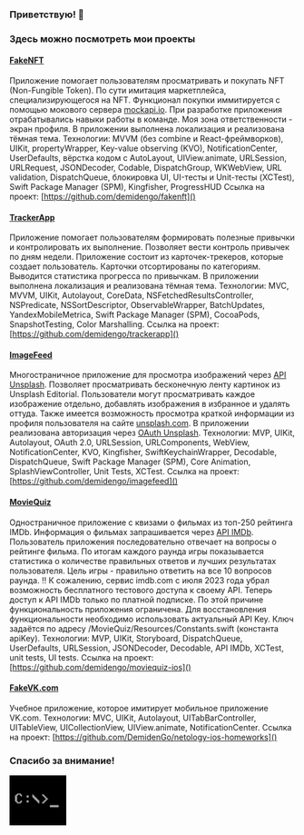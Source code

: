 ### Приветствую! 👋 
### Здесь можно посмотреть мои проекты

#### [FakeNFT](https://github.com/demidengo/fakenft)

Приложение помогает пользователям просматривать и покупать NFT (Non-Fungible Token). По сути имитация маркетплейса, специализирующегося на NFT. Функционал покупки иммитируется с помощью мокового сервера [mockapi.io](https://mockapi.io). При разработке приложения отрабатывались навыки работы в команде. Моя зона ответственности - экран профиля. В приложении выполнена локализация и реализована тёмная тема.
Технологии: MVVM (без combine и React-фреймворков), UIKit, propertyWrapper, Key-value observing (KVO), NotificationCenter, UserDefaults, вёрстка кодом с AutoLayout, UIView.animate, URLSession, URLRequest, JSONDecoder, Codable, DispatchGroup, WKWebView, URL validation, DispatchQueue, блокировка UI, UI-тесты и Unit-тесты (XCTest), Swift Package Manager (SPM), Kingfisher, ProgressHUD
Ссылка на проект: [https://github.com/demidengo/fakenft]()

#### [TrackerApp](https://github.com/demidengo/trackerapp)

Приложение помогает пользователям формировать полезные привычки и контролировать их выполнение. Позволяет вести контроль привычек по дням недели. Приложение состоит из карточек-трекеров, которые создает пользователь. Карточки отсортированы по категориям. Выводится статистика прогресса по привычкам. В приложении выполнена локализация и реализована тёмная тема.
Технологии: MVC, MVVM, UIKit, Autolayout, CoreData, NSFetchedResultsController, NSPredicate, NSSortDescriptor, ObservableWrapper, BatchUpdates, YandexMobileMetrica, Swift Package Manager (SPM), CocoaPods, SnapshotTesting, Color Marshalling.
Ссылка на проект: [https://github.com/demidengo/trackerapp]()

#### [ImageFeed](https://github.com/demidengo/imagefeed)

Многостраничное приложение для просмотра изображений через [API Unsplash](https://unsplash.com/documentation). Позволяет просматривать бесконечную ленту картинок из Unsplash Editorial. Пользователи могут просматривать каждое изображение отдельно, добавлять изображения в избранное и удалять оттуда. Также имеется возможность просмотра краткой информации из профиля пользователя на сайте [unsplash.com](https://unsplash.com). В приложении реализована авторизация через [OAuth Unsplash](https://unsplash.com/documentation/user-authentication-workflow).
Технологии: MVP, UIKit, Autolayout, OAuth 2.0, URLSession, URLComponents, WebView, NotificationCenter, KVO, Kingfisher, SwiftKeychainWrapper, Decodable, DispatchQueue, Swift Package Manager (SPM), Core Animation, SplashViewController, Unit Tests, XCTest.
Ссылка на проект: [https://github.com/demidengo/imagefeed]()

#### [MovieQuiz](https://github.com/demidengo/moviequiz-ios)

Одностраничное приложение с квизами о фильмах из топ-250 рейтинга IMDb. Информация о фильмах запрашивается через [API IMDb](https://imdb-api.com/api#Top250Movies-header). Пользователь приложения последовательно отвечает на вопросы о рейтинге фильма. По итогам каждого раунда игры показывается статистика о количестве правильных ответов и лучших результатах пользователя. Цель игры - правильно ответить на все 10 вопросов раунда. ‼️ К сожалению, сервис imdb.com с июля 2023 года убрал возможность бесплатного тестового доступа к своему API. Теперь доступ к API IMDb только по платной подписке. По этой причине функциональность приложения ограничена. Для восстановления функциональности необходимо использовать актуальный API Key. Ключ задаётся по адресу /MovieQuiz/Resources/Constants.swift (константа apiKey).
Технологии: MVP, UIKit, Storyboard, DispatchQueue, UserDefaults, URLSession, JSONDecoder, Decodable, API IMDb, XCTest, unit tests, UI tests.
Ссылка на проект: [https://github.com/demidengo/moviequiz-ios]()

#### [FakeVK.com](https://github.com/DemidenGo/netology-ios-homeworks)

Учебное приложение, которое имитирует мобильное приложение VK.com.
Технологии: MVC, UIKit, Autolayout, UITabBarController, UITableView, UICollectionView, UIView.animate, NotificationCenter.
Ссылка на проект: [https://github.com/DemidenGo/netology-ios-homeworks]()

### Спасибо за внимание!
![command-line](image.png)
